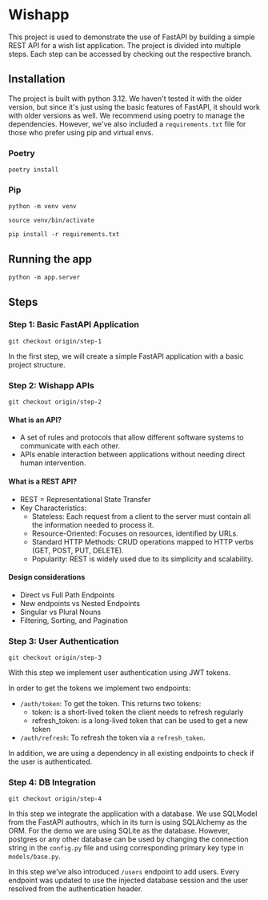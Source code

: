 # Wishapp

This project is used to demonstrate the use of FastAPI by building a simple REST API for a wish list application.
The project is divided into multiple steps. Each step can be accessed by checking out the respective branch.

## Installation
The project is built with python 3.12. We haven't tested it with the older version, but since it's just using the basic
features of FastAPI, it should work with older versions as well.
We recommend using poetry to manage the dependencies. However, we've also included a `requirements.txt` file for those 
who prefer using pip and virtual envs.
### Poetry
```shell
poetry install
```
### Pip
```shell
python -m venv venv

source venv/bin/activate

pip install -r requirements.txt
```

## Running the app
```shell
python -m app.server
```

## Steps
### Step 1: Basic FastAPI Application
```shell
git checkout origin/step-1
```
In the first step, we will create a simple FastAPI application with a basic project structure.

### Step 2: Wishapp APIs
```shell
git checkout origin/step-2
```

#### What is an API?
* A set of rules and protocols that allow different software systems to communicate with each other.
* APIs enable interaction between applications without needing direct human intervention.

#### What is a REST API?
* REST = Representational State Transfer
* Key Characteristics:
  * Stateless: Each request from a client to the server must contain all the information needed to process it.
  * Resource-Oriented: Focuses on resources, identified by URLs.
  * Standard HTTP Methods: CRUD operations mapped to HTTP verbs (GET, POST, PUT, DELETE).
  * Popularity: REST is widely used due to its simplicity and scalability.

#### Design considerations
* Direct vs Full Path Endpoints
* New endpoints vs Nested Endpoints
* Singular vs Plural Nouns
* Filtering, Sorting, and Pagination

### Step 3: User Authentication
```shell
git checkout origin/step-3
```
With this step we implement user authentication using JWT tokens.

In order to get the tokens we implement two endpoints:
* `/auth/token`: To get the token. This returns two tokens:
  * token: is a short-lived token the client needs to refresh regularly
  * refresh_token: is a long-lived token that can be used to get a new token
* `/auth/refresh`: To refresh the token via a `refresh_token`.

In addition, we are using a dependency in all existing endpoints to check if the user is authenticated.

### Step 4: DB Integration
```shell
git checkout origin/step-4
```
In this step we integrate the application with a database. We use SQLModel from the FastAPI authoutrs, which in its turn
is using SQLAlchemy as the ORM. For the demo we are using SQLite as the database. However, postgres or any other database 
can be used by changing the connection string in the `config.py` file and using corresponding primary key type in 
`models/base.py`.

In this step we've also introduced `/users` endpoint to add users. Every endpoint was updated to use the injected 
database session and the user resolved from the authentication header.